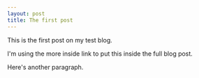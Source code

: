 ```yaml
---
layout: post
title: The first post
---
```


This is the first post on my test blog.

I'm using the more inside link to put this inside the full blog post.

Here's another paragraph.
